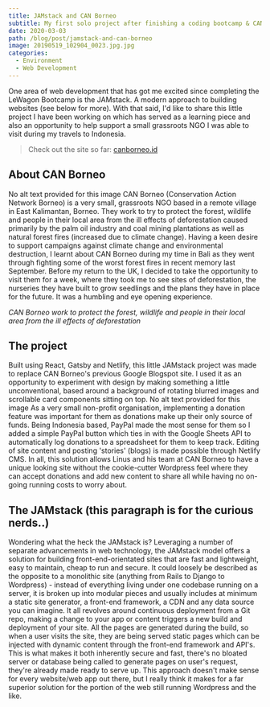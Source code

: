 ```yaml
---
title: JAMstack and CAN Borneo
subtitle: My first solo project after finishing a coding bootcamp & CAN Borneo
date: 2020-03-03
path: /blog/post/jamstack-and-can-borneo
image: 20190519_102904_0023.jpg.jpg
categories:
  - Environment
  - Web Development
---
```


One area of web development that has got me excited since completing the LeWagon Bootcamp is the JAMstack. A modern approach to building websites (see below for more). With that said, I'd like to share this little project I have been working on which has served as a learning piece and also an opportunity to help support a small grassroots NGO I was able to visit during my travels to Indonesia.

> Check out the site so far: [canborneo.id](http://www.canborneo.id)

## About CAN Borneo

No alt text provided for this image
CAN Borneo (Conservation Action Network Borneo) is a very small, grassroots NGO based in a remote village in East Kalimantan, Borneo. They work to try to protect the forest, wildlife and people in their local area from the ill effects of deforestation caused primarily by the palm oil industry and coal mining plantations as well as natural forest fires (increased due to climate change). Having a keen desire to support campaigns against climate change and environmental destruction, I learnt about CAN Borneo during my time in Bali as they went through fighting some of the worst forest fires in recent memory last September. Before my return to the UK, I decided to take the opportunity to visit them for a week, where they took me to see sites of deforestation, the nurseries they have built to grow seedlings and the plans they have in place for the future. It was a humbling and eye opening experience.

*CAN Borneo work to protect the forest, wildlife and people in their local area from the ill effects of deforestation*

## The project

Built using React, Gatsby and Netlify, this little JAMstack project was made to replace CAN Borneo's previous Google Blogspot site. I used it as an opportunity to experiment with design by making something a little unconventional, based around a background of rotating blurred images and scrollable card components sitting on top.
No alt text provided for this image
As a very small non-profit organisation, implementing a donation feature was important for them as donations make up their only source of funds. Being Indonesia based, PayPal made the most sense for them so I added a simple PayPal button which ties in with the Google Sheets API to automatically log donations to a spreadsheet for them to keep track. Editing of site content and posting 'stories' (blogs) is made possible through Netlify CMS.
In all, this solution allows Linus and his team at CAN Borneo to have a unique looking site without the cookie-cutter Wordpress feel where they can accept donations and add new content to share all while having no on-going running costs to worry about.

## The JAMstack (this paragraph is for the curious nerds..)

Wondering what the heck the JAMstack is? Leveraging a number of separate advancements in web technology, the JAMstack model offers a solution for building front-end-orientated sites that are fast and lightweight, easy to maintain, cheap to run and secure. It could loosely be described as the opposite to a monolithic site (anything from Rails to Django to Wordpress) - instead of everything living under one codebase running on a server, it is broken up into modular pieces and usually includes at minimum a static site generator, a front-end framework, a CDN and any data source you can imagine. It all revolves around continuous deployment from a Git repo, making a change to your app or content triggers a new build and deployment of your site. All the pages are generated during the build, so when a user visits the site, they are being served static pages which can be injected with dynamic content through the front-end framework and API's. This is what makes it both inherently secure and fast, there's no bloated server or database being called to generate pages on user's request, they're already made ready to serve up. This approach doesn't make sense for every website/web app out there, but I really think it makes for a far superior solution for the portion of the web still running Wordpress and the like.